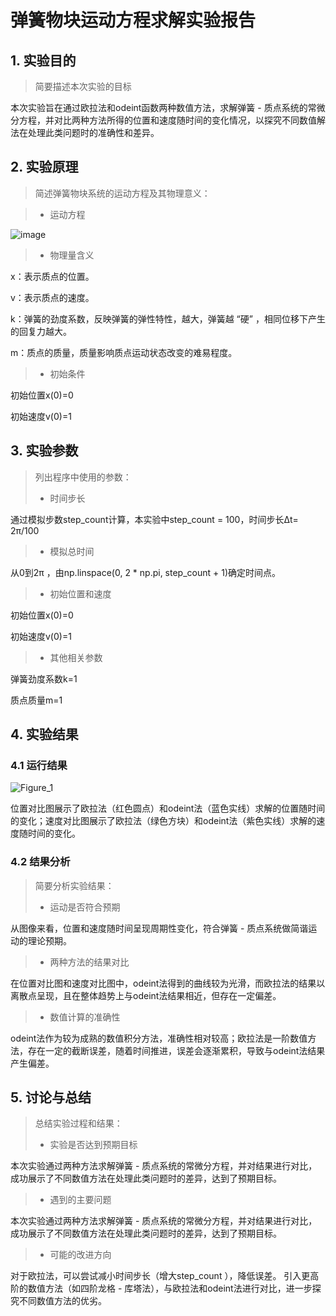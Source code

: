 # 弹簧物块运动方程求解实验报告

## 1. 实验目的

> 简要描述本次实验的目标

本次实验旨在通过欧拉法和odeint函数两种数值方法，求解弹簧 - 质点系统的常微分方程，并对比两种方法所得的位置和速度随时间的变化情况，以探究不同数值解法在处理此类问题时的准确性和差异。

## 2. 实验原理

> 简述弹簧物块系统的运动方程及其物理意义：

> - 运动方程

![image](https://github.com/user-attachments/assets/0350d962-42ba-4494-8bca-666e920e3765)

> - 物理量含义

x：表示质点的位置。

v：表示质点的速度。

k：弹簧的劲度系数，反映弹簧的弹性特性，越大，弹簧越 “硬” ，相同位移下产生的回复力越大。

m：质点的质量，质量影响质点运动状态改变的难易程度。
> - 初始条件

初始位置x(0)=0

初始速度v(0)=1
## 3. 实验参数

> 列出程序中使用的参数：
> - 时间步长

通过模拟步数step_count计算，本实验中step_count = 100，时间步长Δt= 2π/100

> - 模拟总时间

从0到2π ，由np.linspace(0, 2 * np.pi, step_count + 1)确定时间点。
 
> - 初始位置和速度

初始位置x(0)=0

初始速度v(0)=1

> - 其他相关参数

弹簧劲度系数k=1

质点质量m=1

## 4. 实验结果

### 4.1 运行结果

![Figure_1](https://github.com/user-attachments/assets/179f524b-41fa-4d07-bb82-a360018261fe)

位置对比图展示了欧拉法（红色圆点）和odeint法（蓝色实线）求解的位置随时间的变化；速度对比图展示了欧拉法（绿色方块）和odeint法（紫色实线）求解的速度随时间的变化。


### 4.2 结果分析

> 简要分析实验结果：
> - 运动是否符合预期

从图像来看，位置和速度随时间呈现周期性变化，符合弹簧 - 质点系统做简谐运动的理论预期。

> - 两种方法的结果对比

在位置对比图和速度对比图中，odeint法得到的曲线较为光滑，而欧拉法的结果以离散点呈现，且在整体趋势上与odeint法结果相近，但存在一定偏差。

> - 数值计算的准确性

odeint法作为较为成熟的数值积分方法，准确性相对较高；欧拉法是一阶数值方法，存在一定的截断误差，随着时间推进，误差会逐渐累积，导致与odeint法结果产生偏差。

## 5. 讨论与总结

> 总结实验过程和结果：
> - 实验是否达到预期目标

本次实验通过两种方法求解弹簧 - 质点系统的常微分方程，并对结果进行对比，成功展示了不同数值方法在处理此类问题时的差异，达到了预期目标。

> - 遇到的主要问题

本次实验通过两种方法求解弹簧 - 质点系统的常微分方程，并对结果进行对比，成功展示了不同数值方法在处理此类问题时的差异，达到了预期目标。

> - 可能的改进方向

对于欧拉法，可以尝试减小时间步长（增大step_count ），降低误差。
引入更高阶的数值方法（如四阶龙格 - 库塔法），与欧拉法和odeint法进行对比，进一步探究不同数值方法的优劣。


